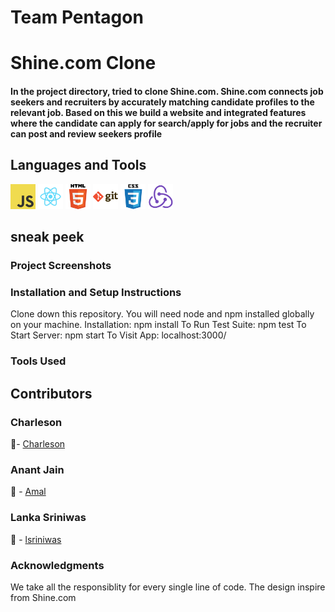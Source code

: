 #  Team Pentagon
#  Shine.com Clone

<div>
  <h4>
In the project directory, tried to clone Shine.com.  
Shine.com connects job seekers and recruiters by accurately matching candidate profiles to the relevant job. Based on this we build a website and integrated features where the candidate can apply for search/apply for jobs and the recruiter can post and review seekers profile
    </h4>
 </div>

## Languages and Tools

<code><img height="40" src="https://raw.githubusercontent.com/github/explore/80688e429a7d4ef2fca1e82350fe8e3517d3494d/topics/javascript/javascript.png"></code>
<code><img height="40" src="https://raw.githubusercontent.com/github/explore/80688e429a7d4ef2fca1e82350fe8e3517d3494d/topics/react/react.png"></code>
<code><img height="40" src="https://raw.githubusercontent.com/github/explore/80688e429a7d4ef2fca1e82350fe8e3517d3494d/topics/html/html.png"></code>
<code><img height="40" src="https://raw.githubusercontent.com/github/explore/80688e429a7d4ef2fca1e82350fe8e3517d3494d/topics/git/git.png"></code>
<code><img height="40" src="https://raw.githubusercontent.com/github/explore/80688e429a7d4ef2fca1e82350fe8e3517d3494d/topics/css/css.png"></code>
<code><img height="40" src="https://raw.githubusercontent.com/github/explore/80688e429a7d4ef2fca1e82350fe8e3517d3494d/topics/redux/redux.png"></code>


## sneak peek


### Project Screenshots

### Installation and Setup Instructions

Clone down this repository. You will need node and npm installed globally on your machine. Installation: npm install To Run Test Suite: npm test To Start Server: npm start To Visit App: localhost:3000/

### Tools Used

## Contributors
 <h3>Charleson</h3>👨‍- <a href="" >Charleson</a>
<h3>Anant Jain</h3>👨‍ -  <a href="">Amal</a> 
<h3>Lanka Sriniwas</h3> 👨‍ - <a href="">lsriniwas</a>

### Acknowledgments
<div>
  We take all the responsiblity for every single line of code. The design inspire from Shine.com
</div>
